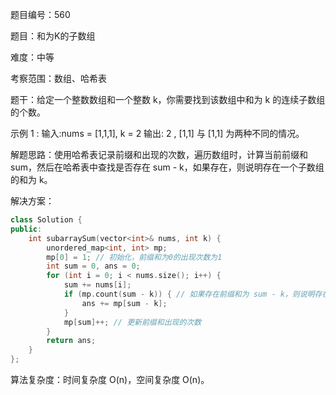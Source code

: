 题目编号：560

题目：和为K的子数组

难度：中等

考察范围：数组、哈希表

题干：给定一个整数数组和一个整数 k，你需要找到该数组中和为 k 的连续子数组的个数。

示例 1 :
输入:nums = [1,1,1], k = 2
输出: 2 , [1,1] 与 [1,1] 为两种不同的情况。

解题思路：使用哈希表记录前缀和出现的次数，遍历数组时，计算当前前缀和 sum，然后在哈希表中查找是否存在 sum - k，如果存在，则说明存在一个子数组的和为 k。

解决方案：

```cpp
class Solution {
public:
    int subarraySum(vector<int>& nums, int k) {
        unordered_map<int, int> mp;
        mp[0] = 1; // 初始化，前缀和为0的出现次数为1
        int sum = 0, ans = 0;
        for (int i = 0; i < nums.size(); i++) {
            sum += nums[i];
            if (mp.count(sum - k)) { // 如果存在前缀和为 sum - k，则说明存在一个子数组的和为 k
                ans += mp[sum - k];
            }
            mp[sum]++; // 更新前缀和出现的次数
        }
        return ans;
    }
};
```

算法复杂度：时间复杂度 O(n)，空间复杂度 O(n)。